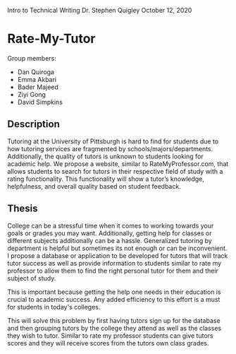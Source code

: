 Intro to Technical Writing
Dr. Stephen Quigley
October 12, 2020

# Rate-My-Tutor

Group members:
* Dan Quiroga
* Emma Akbari
* Bader Majeed
* Ziyi Gong
* David Simpkins

## Description
Tutoring at the University of Pittsburgh is hard to find for students due to how tutoring services are fragmented by schools/majors/departments. Additionally, the quality of tutors is unknown to students looking for academic help. We propose a website, similar to RateMyProfessor.com, that allows students to search for tutors in their respective field of study with a rating functionality. This functionality will show a tutor’s knowledge, helpfulness, and overall quality based on student feedback.

## Thesis
College can be a stressful time when it comes to working towards your goals or grades you may want. Additionally, getting help for classes or different subjects additionally can be a hassle. Generalized tutoring by department is helpful but sometimes its not enough or can be inconvenient. I propose a database or application to be developed for tutors that will track tutor success as well as provide information to students similar to rate my professor to allow them to find the right personal tutor for them and their subject of study.

This is important because getting the help one needs in their education is crucial to academic success. Any added efficiency to this effort is a must for students in today's colleges.

This will solve this problem by first having tutors sign up for the database and then grouping tutors by the college they attend as well as the classes they wish to tutor. Similar to rate my professor students can give tutors scores and they will receive scores from the tutors own class grades.
